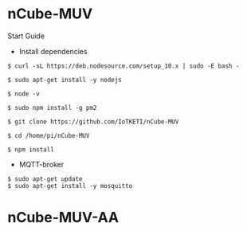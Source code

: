 # nCube-MUV
Start Guide

* Install dependencies
```
$ curl -sL https://deb.nodesource.com/setup_10.x | sudo -E bash -

$ sudo apt-get install -y nodejs

$ node -v

$ sudo npm install -g pm2

$ git clone https://github.com/IoTKETI/nCube-MUV

$ cd /home/pi/nCube-MUV

$ npm install
```

* MQTT-broker
```
$ sudo apt-get update
$ sudo apt-get install -y mosquitto
```
# nCube-MUV-AA
